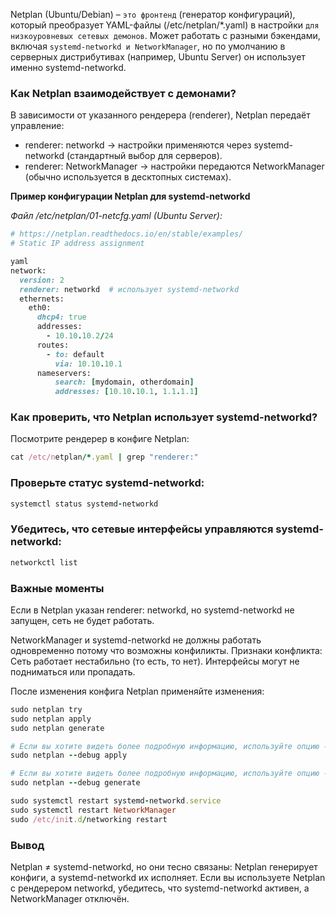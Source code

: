 Netplan (Ubuntu/Debian) – `это фронтенд` (генератор конфигураций), который преобразует YAML-файлы (/etc/netplan/*.yaml) в настройки `для низкоуровневых сетевых демонов`. Может работать с разными бэкендами, включая `systemd-networkd и NetworkManager`, но по умолчанию в серверных дистрибутивах (например, Ubuntu Server) он использует именно systemd-networkd. 


### Как Netplan взаимодействует с демонами?

В зависимости от указанного рендерера (renderer), Netplan передаёт управление:

- renderer: networkd → настройки применяются через systemd-networkd (стандартный выбор для серверов).
- renderer: NetworkManager → настройки передаются NetworkManager (обычно используется в десктопных системах).

**Пример конфигурации Netplan для systemd-networkd**

_Файл /etc/netplan/01-netcfg.yaml (Ubuntu Server):_

```ruby
# https://netplan.readthedocs.io/en/stable/examples/
# Static IP address assignment

yaml
network:
  version: 2
  renderer: networkd  # использует systemd-networkd
  ethernets:
    eth0:
      dhcp4: true
      addresses:
        - 10.10.10.2/24
      routes:
        - to: default
          via: 10.10.10.1
      nameservers:
          search: [mydomain, otherdomain]
          addresses: [10.10.10.1, 1.1.1.1]
```	  
	  
### Как проверить, что Netplan использует systemd-networkd?

Посмотрите рендерер в конфиге Netplan:

```ruby
cat /etc/netplan/*.yaml | grep "renderer:"
```

### Проверьте статус systemd-networkd:

```ruby
systemctl status systemd-networkd
```

### Убедитесь, что сетевые интерфейсы управляются systemd-networkd:

```ruby
networkctl list
```

### Важные моменты

Если в Netplan указан renderer: networkd, но systemd-networkd не запущен, сеть не будет работать.

NetworkManager и systemd-networkd не должны работать одновременно потому что возможны конфиликты. Признаки конфликта: Сеть работает нестабильно (то есть, то нет). Интерфейсы могут не подниматься или пропадать.

После изменения конфига Netplan применяйте изменения:

```ruby
sudo netplan try
sudo netplan apply
sudo netplan generate

# Если вы хотите видеть более подробную информацию, используйте опцию --debug:
sudo netplan --debug apply

# Если вы хотите видеть более подробную информацию, используйте опцию --debug:
sudo netplan --debug generate

sudo systemctl restart systemd-networkd.service
sudo systemctl restart NetworkManager
sudo /etc/init.d/networking restart
```

### Вывод

Netplan ≠ systemd-networkd, но они тесно связаны: Netplan генерирует конфиги, а systemd-networkd их исполняет. Если вы используете Netplan с рендерером networkd, убедитесь, что systemd-networkd активен, а NetworkManager отключён.
